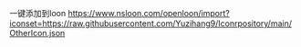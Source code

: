 一键添加到loon
https://www.nsloon.com/openloon/import?iconset=https://raw.githubusercontent.com/Yuzihang9/Iconrpository/main/OtherIcon.json
